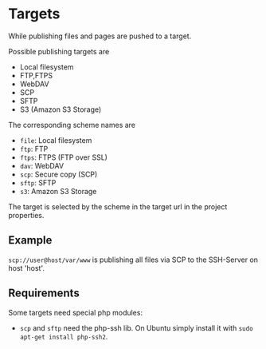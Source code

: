 # Targets

While publishing files and pages are pushed to a target.

Possible publishing targets are
- Local filesystem
- FTP,FTPS
- WebDAV
- SCP
- SFTP
- S3 (Amazon S3 Storage)

The corresponding scheme names are
- `file`: Local filesystem
- `ftp`:  FTP
- `ftps`: FTPS (FTP over SSL)
- `dav`:  WebDAV
- `scp`:  Secure copy (SCP)
- `sftp`: SFTP
- `s3`: Amazon S3 Storage

The target is selected by the scheme in the target url in the project properties.

## Example

`scp://user@host/var/www` is publishing all files via SCP to the SSH-Server on host 'host'.

## Requirements

Some targets need special php modules:
- `scp` and `sftp` need the php-ssh lib. On Ubuntu simply install it with `sudo apt-get install php-ssh2`.